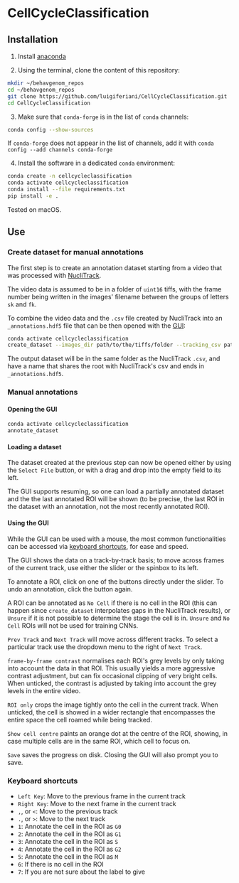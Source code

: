 # CellCycleClassification

## Installation

1. Install [anaconda](https://www.anaconda.com/products/individual)

2. Using the terminal, clone the content of this repository:
```bash
mkdir ~/behavgenom_repos
cd ~/behavgenom_repos
git clone https://github.com/luigiferiani/CellCycleClassification.git
cd CellCycleClassification
```

3. Make sure that `conda-forge` is in the list of `conda` channels:
```bash
conda config --show-sources
```
If `conda-forge` does not appear in the list of channels, add it with
`conda config --add channels conda-forge`

4. Install the software in a dedicated `conda` environment:
```bash
conda create -n cellcycleclassification
conda activate cellcycleclassification
conda install --file requirements.txt
pip install -e .
```

Tested on macOS.

## Use

### Create dataset for manual annotations

The first step is to create an annotation dataset starting from a video that was
processed with [NucliTrack](https://nuclitrack.readthedocs.io/en/latest/).

The video data is assumed to be in a folder of `uint16` tiffs, with the
frame number being written in the images' filename between the groups of letters
`sk` and `fk`.

To combine the video data and the `.csv` file created by NucliTrack into an
`_annotations.hdf5` file that can be then opened with the [GUI](#using-the-gui):
```bash
conda activate cellcycleclassification
create_dataset --images_dir path/to/the/tiffs/folder --tracking_csv path/to/nuclitrack/output.csv
```
The output dataset will be in the same folder as the NucliTrack `.csv`,
and have a name that shares the root with NucliTrack's csv and ends in
`_annotations.hdf5`.

### Manual annotations

#### Opening the GUI
```bash
conda activate cellcycleclassification
annotate_dataset
```

#### Loading a dataset
The dataset created at the previous step can now be opened either by using the
`Select File` button, or with a drag and drop into the empty field to its left.

The GUI supports resuming, so one can load a partially annotated dataset
and the the last annotated ROI will be shown
(to be precise, the last ROI in the dataset with an annotation,
not the most recently annotated ROI).

#### Using the GUI
While the GUI can be used with a mouse, the most common functionalities can be accessed via [keyboard shortcuts](#keyboard-shortcuts), for ease and speed.

The GUI shows the data on a track-by-track basis;
to move across frames of the current track, use either the slider
or the spinbox to its left.

To annotate a ROI, click on one of the buttons directly under the slider.
To undo an annotation, click the button again.

A ROI can be annotated as `No Cell` if there is no cell in the ROI
(this can happen since `create_dataset` interpolates gaps in the NucliTrack
results), or `Unsure` if it is not possible to determine the stage the cell
is in.
`Unsure` and `No Cell` ROIs will not be used for training CNNs.

`Prev Track` and `Next Track` will move across different tracks.
To select a particular track use the dropdown menu to the right of `Next Track`.

`frame-by-frame contrast` normalises each ROI's grey levels by only taking into
account the data in that ROI. This usually yields a more aggressive
contrast adjustment, but can fix occasional clipping of very bright cells.
When unticked, the contrast is adjusted by taking into account the grey levels
in the entire video.

`ROI only` crops the image tightly onto the cell in the current track.
When unticked, the cell is showed in a wider rectangle that encompasses
the entire space the cell roamed while being tracked.

`Show cell centre` paints an orange dot at the centre of the ROI, showing,
in case multiple cells are in the same ROI, which cell to focus on.

`Save` saves the progress on disk. Closing the GUI will also prompt you to save.

### Keyboard shortcuts

- `Left Key`: Move to the previous frame in the current track
- `Right Key`: Move to the next frame in the current track
- `,`, or `<`: Move to the previous track
- `.`, or `>`: Move to the next track
- `1`: Annotate the cell in the ROI as `G0`
- `2`: Annotate the cell in the ROI as `G1`
- `3`: Annotate the cell in the ROI as `S`
- `4`: Annotate the cell in the ROI as `G2`
- `5`: Annotate the cell in the ROI as `M`
- `6`: If there is no cell in the ROI
- `7`: If you are not sure about the label to give

